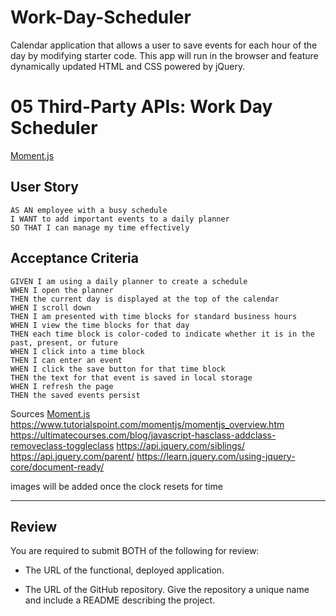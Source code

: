 # Work-Day-Scheduler
Calendar application that allows a user to save events for each hour of the day by modifying starter code. This app will run in the browser and feature dynamically updated HTML and CSS powered by jQuery.
# 05 Third-Party APIs: Work Day Scheduler
[Moment.js](https://momentjs.com/) 


## User Story

```
AS AN employee with a busy schedule
I WANT to add important events to a daily planner
SO THAT I can manage my time effectively
```

## Acceptance Criteria

```
GIVEN I am using a daily planner to create a schedule
WHEN I open the planner
THEN the current day is displayed at the top of the calendar
WHEN I scroll down
THEN I am presented with time blocks for standard business hours
WHEN I view the time blocks for that day
THEN each time block is color-coded to indicate whether it is in the past, present, or future
WHEN I click into a time block
THEN I can enter an event
WHEN I click the save button for that time block
THEN the text for that event is saved in local storage
WHEN I refresh the page
THEN the saved events persist
```
Sources 
[Moment.js](https://momentjs.com/) 
https://www.tutorialspoint.com/momentjs/momentjs_overview.htm
https://ultimatecourses.com/blog/javascript-hasclass-addclass-removeclass-toggleclass
https://api.jquery.com/siblings/
https://api.jquery.com/parent/
https://learn.jquery.com/using-jquery-core/document-ready/

images will be added once the clock resets for time


******************************************************




## Review

You are required to submit BOTH of the following for review:

* The URL of the functional, deployed application.

* The URL of the GitHub repository. Give the repository a unique name and include a README describing the project.

